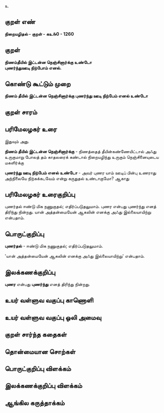 உ

## குறள் எண் 

**நிறையழிதல் - குறள் - கஉ௬0 - 1260**

## குறள் 

**நிணம்தீயில் இட்டன்ன நெஞ்சினார்க்கு உண்டோ  
புணர்ந்துஊடி நிற்போம் எனல்.** 

## கொண்டு கூட்டும் முறை

**நிணம் தீயில் இட்டன்ன நெஞ்சினார்க்கு புணர்ந்து ஊடி நிற்பேம் எனல் உண்டோ**

## குறள் சாரம் 


## பரிமேலழகர் உரை

இதுவும் அது. 

**நிணம் தீயில் இட்டன்ன நெஞ்சினார்க்கு** - நிணத்தைத் தீயின்கண்ணேயிட்டால் அஃது உருகுமாறு போலத் தம் காதலரைக் கண்டால் நிறையழிந்து உருகும் நெஞ்சினையுடைய மகளிர்க்கு 

**புணர்ந்து ஊடி நிற்பேம் எனல் உண்டோ** - அவர் புணர யாம் ஊடிப் பின்பு உணராது அந்நிலையே நிற்கக்கடவேம் என்று கருதுதல் உண்டாகுமோ? ஆகாது 

## பரிமேலழகர் உரைகுறிப்பு   

புணர்தல் ஈண்டு மிக நணுகுதல்; எதிர்ப்படுதலுமாம். புணர என்பது புணர்ந்து எனத் திரிந்து நின்றது. யான் அத்தன்மையேன் ஆகலின் எனக்கு அஃது இல்லையாயிற்று என்பதாம்.

## பொருட்குறிப்பு 

**புணர்தல்** - ஈண்டு மிக நணுகுதல்; எதிர்ப்படுதலுமாம்.

'யான் அத்தன்மையேன் ஆகலின் எனக்கு அஃது இல்லையாயிற்று' என்பதாம்.

## இலக்கணக்குறிப்பு  

**புணர** என்பது **புணர்ந்து** எனத் திரிந்து நின்றது.

## உயர் வள்ளுவ வகுப்பு காணொளி


## உயர் வள்ளுவ வகுப்பு ஒலி அமைவு 

 
## குறள் சார்ந்த கதைகள் 


## தொன்மையான சொற்கள்


## பொருட்குறிப்பு விளக்கம்


## இலக்கணக்குறிப்பு விளக்கம்


## ஆங்கில கருத்தாக்கம் 


